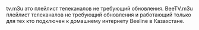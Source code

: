 tv.m3u это плейлист телеканалов не требующий обновления.
BeeTV.m3u плейлист телеканалов не требующий обновления и работающий только для тех кто подключен к домашнему интернету Beeline в Казахстане.

